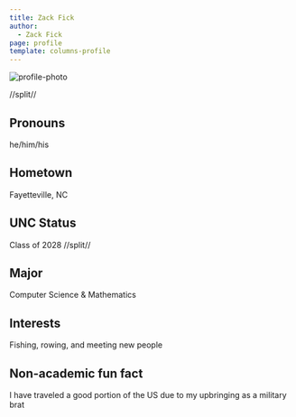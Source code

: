 ```yaml
---
title: Zack Fick
author:
  - Zack Fick
page: profile
template: columns-profile
---
```


![profile-photo](../../../static/profile-photos/zfick.jpg)

//split//

## Pronouns

he/him/his

## Hometown

Fayetteville, NC

## UNC Status

Class of 2028
//split//

## Major

Computer Science & Mathematics

## Interests

Fishing, rowing, and meeting new people

## Non-academic fun fact

I have traveled a good portion of the US due to my upbringing as a military brat